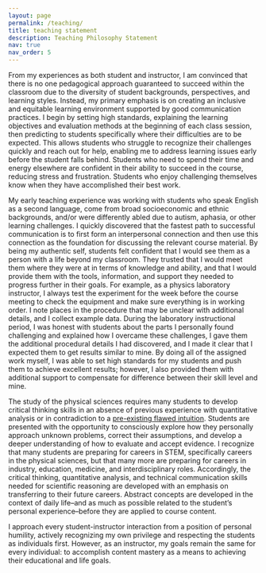 ```yaml
---
layout: page
permalink: /teaching/
title: teaching statement
description: Teaching Philosophy Statement
nav: true
nav_order: 5
---
```


From my experiences as both student and instructor, I am convinced that there is no one pedagogical approach guaranteed to succeed within the classroom due to the diversity of student backgrounds, perspectives, and learning styles.  Instead, my primary emphasis is on creating an inclusive and equitable learning environment supported by good communication practices.  I begin by setting high standards, explaining the learning objectives and evaluation methods at the beginning of each class session, then predicting to students specifically where their difficulties are to be expected.  This allows students who struggle to recognize their challenges quickly and reach out for help, enabling me to address learning issues early before the student falls behind.  Students who need to spend their time and energy elsewhere are confident in their ability to succeed in the course, reducing stress and frustration.  Students who enjoy challenging themselves know when they have accomplished their best work.  

My early teaching experience was working with students who speak English as a second language, come from broad socioeconomic and ethnic backgrounds, and/or were differently abled due to autism, aphasia, or other learning challenges.  I quickly discovered that the fastest path to successful communication is to first form an interpersonal connection and then use this connection as the foundation for discussing the relevant course material.  By being my authentic self, students felt confident that I would see them as a person with a life beyond my classroom.  They trusted that I would meet them where they were at in terms of knowledge and ability, and that I would provide them with the tools, information, and support they needed to progress further in their goals.  For example, as a physics laboratory instructor, I always test the experiment for the week before the course meeting to check the equipment and make sure everything is in working order. I note places in the procedure that may be unclear with additional details, and I collect example data.  During the laboratory instructional period, I was honest with students about the parts I personally found challenging and explained how I overcame these challenges, I gave them the additional procedural details I had discovered, and I made it clear that I expected them to get results similar to mine.  By doing all of the assigned work myself, I was able to set high standards for my students and push them to achieve excellent results; however, I also provided them with additional support to compensate for difference between their skill level and mine.

The study of the physical sciences requires many students to develop critical thinking skills in an absence of previous experience with quantitative analysis or in contradiction to a <a href="https://pubs.aip.org/aapt/ajp/article-abstract/64/10/1316/529119/More-than-misconceptions-Multiple-perspectives-on?redirectedFrom=fulltext">pre-existing flawed intuition</a>.  Students are presented with the opportunity to consciously explore how they personally approach unknown problems, correct their assumptions, and develop a deeper understanding of how to evaluate and accept evidence.  I recognize that many students are preparing for careers in STEM, specifically careers in the physical sciences, but that many more are preparing for careers in industry, education, medicine, and interdisciplinary roles.  Accordingly, the critical thinking, quantitative analysis, and technical communication skills needed for scientific reasoning are developed with an emphasis on transferring to their future careers.  Abstract concepts are developed in the context of daily life–and as much as possible related to the student’s personal experience–before they are applied to course content.  

I approach every student-instructor interaction from a position of personal humility, actively recognizing my own privilege and respecting the students as individuals first.  However, as an instructor, my goals remain the same for every individual: to accomplish content mastery as a means to achieving their educational and life goals.  



<!-- For now, this page is assumed to be a static description of your courses. You can convert it to a collection similar to `_projects/` so that you can have a dedicated page for each course.

Organize your courses by years, topics, or universities, however you like! -->
